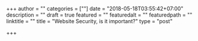 +++
author = ""
categories = [""]
date = "2018-05-18T03:55:42+07:00"
description = ""
draft = true
featured = ""
featuredalt = ""
featuredpath = ""
linktitle = ""
title = "Website Security, is it important?"
type = "post"

+++
